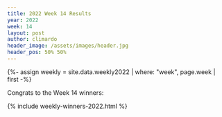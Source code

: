 ```yaml
---
title: 2022 Week 14 Results
year: 2022
week: 14
layout: post
author: climardo
header_image: /assets/images/header.jpg
header_pos: 50% 50%
---
```

{%- assign weekly = site.data.weekly2022 | where: "week", page.week | first -%}

Congrats to the Week 14 winners:

{% include weekly-winners-2022.html %}
